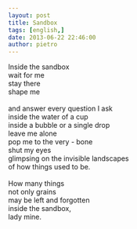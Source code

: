 ```yaml
---
layout: post
title: Sandbox
tags: [english,]
date: 2013-06-22 22:46:00
author: pietro
---
```

Inside the sandbox<br/>wait for me<br/>stay there<br/>shape me<br/><br/>and answer every question I ask<br/>inside the water of a cup<br/>inside a bubble or a single drop<br/>leave me alone<br/>pop me to the very - bone<br/>shut my eyes<br/>glimpsing on the invisible landscapes<br/>of how things used to be.<br/><br/>How many things<br/>not only grains<br/>may be left and forgotten<br/>inside the sandbox,<br/>lady mine.
